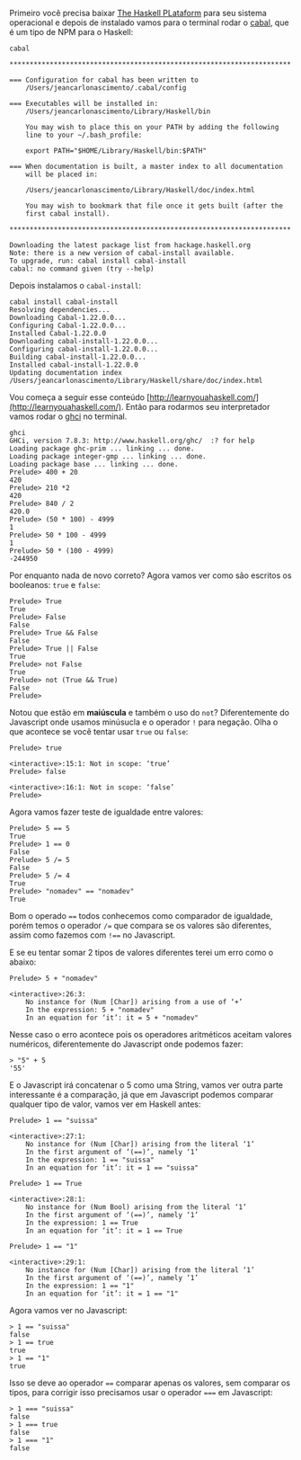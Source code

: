 Primeiro você precisa baixar [The Haskell PLataform](https://www.haskell.org/platform/) para seu sistema operacional e depois de instalado vamos para o terminal rodar o [cabal](https://www.haskell.org/cabal/), que é um tipo de NPM para o Haskell:
 
```
cabal

**********************************************************************

=== Configuration for cabal has been written to
    /Users/jeancarlonascimento/.cabal/config

=== Executables will be installed in:
    /Users/jeancarlonascimento/Library/Haskell/bin

    You may wish to place this on your PATH by adding the following
    line to your ~/.bash_profile:

    export PATH="$HOME/Library/Haskell/bin:$PATH"

=== When documentation is built, a master index to all documentation
    will be placed in:

    /Users/jeancarlonascimento/Library/Haskell/doc/index.html

    You may wish to bookmark that file once it gets built (after the
    first cabal install).

**********************************************************************

Downloading the latest package list from hackage.haskell.org
Note: there is a new version of cabal-install available.
To upgrade, run: cabal install cabal-install
cabal: no command given (try --help)

```

Depois instalamos o `cabal-install`:

```
cabal install cabal-install
Resolving dependencies...
Downloading Cabal-1.22.0.0...
Configuring Cabal-1.22.0.0...
Installed Cabal-1.22.0.0
Downloading cabal-install-1.22.0.0...
Configuring cabal-install-1.22.0.0...
Building cabal-install-1.22.0.0...
Installed cabal-install-1.22.0.0
Updating documentation index
/Users/jeancarlonascimento/Library/Haskell/share/doc/index.html

```

Vou começa a seguir esse conteúdo [http://learnyouahaskell.com/](http://learnyouahaskell.com/). Então para rodarmos seu interpretador vamos rodar o [ghci](https://downloads.haskell.org/~ghc/latest/docs/html/users_guide/ghci.html) no terminal.

```
ghci
GHCi, version 7.8.3: http://www.haskell.org/ghc/  :? for help
Loading package ghc-prim ... linking ... done.
Loading package integer-gmp ... linking ... done.
Loading package base ... linking ... done.
Prelude> 400 + 20
420
Prelude> 210 *2
420
Prelude> 840 / 2
420.0
Prelude> (50 * 100) - 4999
1
Prelude> 50 * 100 - 4999
1
Prelude> 50 * (100 - 4999)
-244950
```

Por enquanto nada de novo correto? Agora vamos ver como são escritos os booleanos: `true` e `false`:

```
Prelude> True 
True
Prelude> False
False
Prelude> True && False
False
Prelude> True || False
True
Prelude> not False
True
Prelude> not (True && True)
False
Prelude> 
```

Notou que estão em **maiúscula** e também o uso do `not`? Diferentemente do Javascript onde usamos minúsucla e o operador `!` para negação. Olha o que acontece se você tentar usar `true` ou `false`:

```
Prelude> true

<interactive>:15:1: Not in scope: ‘true’
Prelude> false

<interactive>:16:1: Not in scope: ‘false’
Prelude> 

```

Agora vamos fazer teste de igualdade entre valores:

```
Prelude> 5 == 5
True
Prelude> 1 == 0
False
Prelude> 5 /= 5
False
Prelude> 5 /= 4
True
Prelude> "nomadev" == "nomadev"
True
```

Bom o operado `==` todos conhecemos como comparador de igualdade, porém temos o operador `/=` que compara se os valores são diferentes, assim como fazemos com `!==` no Javascript.

E se eu tentar somar 2 tipos de valores diferentes terei um erro como o abaixo:

```
Prelude> 5 + "nomadev"

<interactive>:26:3:
    No instance for (Num [Char]) arising from a use of ‘+’
    In the expression: 5 + "nomadev"
    In an equation for ‘it’: it = 5 + "nomadev"
```

Nesse caso o erro acontece pois os operadores aritméticos aceitam valores numéricos, diferentemente do Javascript onde podemos fazer:

```
> "5" + 5
'55'
```

E o Javascript irá concatenar o 5 como uma String, vamos ver outra parte interessante é a comparação, já que em Javascript podemos comparar qualquer tipo de valor, vamos ver em Haskell antes:

```
Prelude> 1 == "suissa"

<interactive>:27:1:
    No instance for (Num [Char]) arising from the literal ‘1’
    In the first argument of ‘(==)’, namely ‘1’
    In the expression: 1 == "suissa"
    In an equation for ‘it’: it = 1 == "suissa"

Prelude> 1 == True

<interactive>:28:1:
    No instance for (Num Bool) arising from the literal ‘1’
    In the first argument of ‘(==)’, namely ‘1’
    In the expression: 1 == True
    In an equation for ‘it’: it = 1 == True

Prelude> 1 == "1"

<interactive>:29:1:
    No instance for (Num [Char]) arising from the literal ‘1’
    In the first argument of ‘(==)’, namely ‘1’
    In the expression: 1 == "1"
    In an equation for ‘it’: it = 1 == "1"

```

Agora vamos ver no Javascript:

```
> 1 == "suissa"
false
> 1 == true
true
> 1 == "1"
true
```

Isso se deve ao operador `==` comparar apenas os valores, sem comparar os tipos, para corrigir isso precisamos usar o operador `===` em Javascript:

```
> 1 === "suissa"
false
> 1 === true
false
> 1 === "1"
false

```


